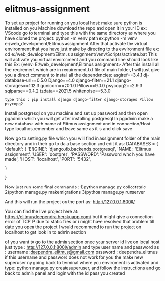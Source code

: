 # elitmus-assignment
To set up project for running on you local host:
make sure python is installed on you Machine
download the repo and open it in your ID ex: VScode
go to terminal and type this with the same directory as where you have cloned the project: python -m venv path
      ex:python -m venv e:/web_development/Elitmus assignment
After that activate the virtual environment that you have just make by directing to tha evvironment file 
      ex: cd e:/web_development/Elitmus assignment/venv/Scripts/activate.bat
      This will activate you virtual environment and you command line should look like this
      Ex: (venv) E:\web_development\Elitmus assignment>
After this install all the reqirement which are in requirement.txt file of main folder, I will just give you a direct comment to install all the dependencies:
      asgiref==3.4.1
    dj-database-url==0.5.0
    Django==4.0
    django-filter==21.1
    django-storages==1.12.3
    gunicorn==20.1.0
    Pillow==9.0.0
    psycopg2==2.9.3
    sqlparse==0.4.2
    tzdata==2021.5
    whitenoise==5.3.0
    
    type this : pip install django django-filter django-storages Pillow psycopg2
    
Install postgresql on you machine and set up password and then open pgadmin which you will get after installing postgresql 
In pgadmin make a new database with name of Elitmus assignment and in connection/Host type localhostremember and leave same as it is and click save

Now go to setting.py file which you will find in assignment folder of the main directory and in their go to data base section and edit it as:
    DATABASES = {
    'default': {
        'ENGINE': 'django.db.backends.postgresql',
        'NAME': 'Elitmus assignment',
        'USER': 'postgres',
        'PASSWORD': 'Password whcih you have made',
        'HOST': 'localhost',
        'PORT': '5432',

    }
  }
  
 Now just run some final commands :
 1)python manage.py collectstaic
 2)python manage.py makemigrations
 3)python manage.py runserver
 
And this will run the project on the port as: http://127.0.0.1:8000/

You can find the live project here at: https://elitmusdeependra.herokuapp.com/ 
but it might give a connection error of TCP IP due to static files or i might have resolved that problem till date you open the project
I would recommend to run the project on localhost to get look in to admin section

of you want to go to the admin section onec your server id live on local host just type :
    http://127.0.0.1:8000/admin
    and type user name and password as :
    username :deependra_elitmus@gmail.com
    password : deependra_elitmus
    if this username and password does not work for you the make new superuser ny going back to terminal where you enviroment is activated and type:
    python manage.py createsuperuser, and follow the instructions and go back to admin panel and login with the id pass you created
    
    
